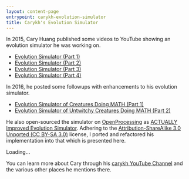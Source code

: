 ```yaml
---
layout: content-page
entrypoint: carykh-evolution-simulator
title: Carykh's Evolution Simulator
---
```


In 2015, Cary Huang published some videos to YouTube showing an evolution simulator he was working
on.

- [Evolution Simulator (Part 1)](https://www.youtube.com/watch?v=GOFws_hhZs8)
- [Evolution Simulator (Part 2)](https://www.youtube.com/watch?v=31dsH2Fs1IQ)
- [Evolution Simulator (Part 3)](https://www.youtube.com/watch?v=IVcvvqxtNwE)
- [Evolution Simulator (Part 4)](https://www.youtube.com/watch?v=KrTbJUJsDSw)

In 2016, he posted some followups with enhancements to his evolution simulator.

- [Evolution Simulator of Creatures Doing MATH (Part 1)](https://www.youtube.com/watch?v=r7pNUxmDfug)
- [Evolution Simulator of Untwitchy Creatures Doing MATH (Part 2)](https://www.youtube.com/watch?v=pmnFVuHNWZ8)

He also open-sourced the simulator on [OpenProcessing](https://openprocessing.org/) as
[ACTUALLY Improved Evolution Simulator](https://openprocessing.org/sketch/377698). Adhering to the
[Attribution-ShareAlike 3.0 Unported (CC BY-SA 3.0)](https://creativecommons.org/licenses/by-sa/3.0/)
license, I ported and refactored his implementation into that which is presented here.

<div class="interactive-region">
  <carykh-evolution-simulator>Loading...</carykh-evolution-simulator>
</div>

You can learn more about Cary through his
[carykh YouTube Channel](https://www.youtube.com/channel/UC9z7EZAbkphEMg0SP7rw44A) and the various
other places he mentions there.
